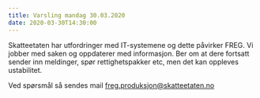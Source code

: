 ```yaml
---
title: Varsling mandag 30.03.2020
date: 2020-03-30T14:30:00
---
```

Skatteetaten har utfordringer med IT-systemene og dette påvirker FREG. Vi jobber med saken og oppdaterer med informasjon.
Ber om at dere fortsatt sender inn meldinger, spør rettighetspakker etc, men det kan oppleves ustabilitet.

Ved spørsmål så sendes mail freg.produksjon@skatteetaten.no
